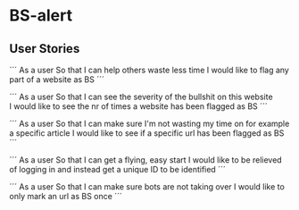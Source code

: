 # BS-alert


## User Stories


´´´
As a user
So that I can help others waste less time
I would like to flag any part of a website as BS
´´´

´´´
As a user
So that I can see the severity of the bullshit on this website  
I would like to see the nr of times a website has been flagged as BS
´´´

´´´
As a user
So that I can make sure I'm not wasting my time on for example a specific article
I would like to see if a specific url has been flagged as BS  
´´´

´´´
As a user
So that I can get a flying, easy start
I would like to be relieved of logging in and instead get a unique ID to be identified
´´´

´´´
As a user
So that I can make sure bots are not taking over 
I would like to only mark an url as BS once
´´´

